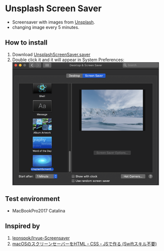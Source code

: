 # Unsplash Screen Saver
* Screensaver with images from [Unsplash](https://unsplash.com).
* changing image every 5 minutes.


## How to install
1. Download [UnsplashScreenSaver.saver](https://github.com/kenta-ja8/unsplash-screen-saver/releases)
2. Double click it and it will appear in System Preferences:![](README_resources/preferences.png)


## Test environment
* MacBookPro2017 Catalina


## Inspired by
1. [leonspok/Irvue-Screensaver](https://github.com/leonspok/Irvue-Screensaver)
2. [macOSのスクリーンセーバーをHTML・CSS・JSで作る (Swiftスキル不要)](https://qiita.com/suin/items/83ebaf96caa2c13c8b2f)

